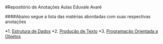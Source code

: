 #Repositório de Anotações Aulas Eduvale Avaré

####Abaixo segue a lista das matérias abordadas com suas respectivas anotações

*1. [Estrutura de Dados](/EstruturaDeDados)
*2. [Produção de Texto](/ProducaoDeTexto)
*3. [Programação Orientada a Objetos](/OOP)